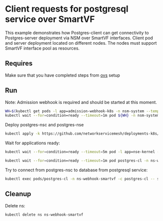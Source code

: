 # Client requests for postgresql service over SmartVF

This example demonstrates how Postgres-client can get connectivity to Postgres-server deployment via NSM over SmartVF interfaces.
Client pod and server deployment located on different nodes. The nodes must support SmartVF interface pool as resources.


## Requires

Make sure that you have completed steps from [ovs](../../ovs) setup

## Run

Note: Admission webhook is required and should be started at this moment.
```bash
WH=$(kubectl get pods -l app=admission-webhook-k8s -n nsm-system --template '{{range .items}}{{.metadata.name}}{{"\n"}}{{end}}')
kubectl wait --for=condition=ready --timeout=1m pod ${WH} -n nsm-system
```

Deploy postgres-nsc and postgres-nse
```bash
kubectl apply -k https://github.com/networkservicemesh/deployments-k8s/examples/features/webhook-smartvf?ref=40906db6218288f6ad172527f78a79306862863c
```

Wait for applications ready:
```bash
kubectl wait --for=condition=ready --timeout=5m pod -l app=nse-kernel -n ns-webhook-smartvf
```
```bash
kubectl wait --for=condition=ready --timeout=1m pod postgres-cl -n ns-webhook-smartvf
```

Try to connect from postgres-nsc to database from postgresql service:
```bash
kubectl exec pods/postgres-cl -n ns-webhook-smartvf -c postgres-cl -- sh -c 'PGPASSWORD=admin psql -h 172.16.1.100 -p 5432 -U admin test'
```

## Cleanup

Delete ns:
```bash
kubectl delete ns ns-webhook-smartvf
```

